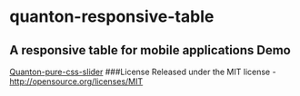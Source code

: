 # quanton-responsive-table
A responsive table for mobile applications
Demo
--------------------------------------
[Quanton-pure-css-slider](http://www.ciaomondo.it/code/quanton-pure-css-slider/slider.php)
###License
Released under the MIT license - http://opensource.org/licenses/MIT
